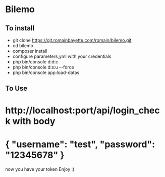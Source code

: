 Bilemo
========================

To install
--------------

- git clone https://git.romainbayette.com/romain/bilemo.git
- cd bilemo
- composer install
- configure parameters,yml with your credentials
- php bin/console d:d:c
- php bin/console d:s:u --force
- php bin/console app:load-datas


To Use
--------------
http://localhost:port/api/login_check 
with body
================
{
	"username": "test",
	"password": "12345678"
}
================


now you have your token
Enjoy :)
